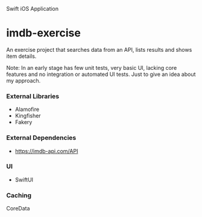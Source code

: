 Swift iOS Application

# imdb-exercise

  An exercise project that searches data from an API, lists results and shows item details.

  Note: In an early stage has few unit tests, very basic UI, lacking core features and no integration or automated UI tests. Just to give an idea about my approach.

### External Libraries
- Alamofire
- Kingfisher
- Fakery

### External Dependencies
- https://imdb-api.com/API

### UI
- SwiftUI

### Caching
CoreData